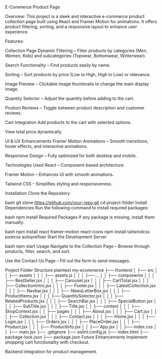 E-Commerce Product Page

Overview:
This project is a sleek and interactive e-commerce product collection page built using React and Framer Motion for animations. It offers product filtering, sorting, and a responsive layout to enhance user experience.

Features:

Collection Page
Dynamic Filtering – Filter products by categories (Men, Women, Kids) and subcategories (Topwear, Bottomwear, Winterwear).

Search Functionality – Find products easily by name.

Sorting – Sort products by price (Low to High, High to Low) or relevance.

Image Preview – Clickable image thumbnails to change the main display image.

Quantity Selector – Adjust the quantity before adding to the cart.

Product Reviews – Toggle between product description and customer reviews.

Cart Integration
Add products to the cart with selected options.

View total price dynamically.

UI & UX Enhancements
Framer Motion Animations – Smooth transitions, hover effects, and interactive animations.

Responsive Design – Fully optimized for both desktop and mobile.

Technologies Used
React – Component-based architecture.

Framer Motion – Enhances UI with smooth animations.

Tailwind CSS – Simplifies styling and responsiveness.

Installation
Clone the Repository

bash
git clone https://github.com/your-repo.git
cd project-folder
Install Dependencies Run the following command to install required packages:

bash
npm install
Required Packages
If any package is missing, install them manually:

bash
npm install react framer-motion react-icons
npm install tailwindcss postcss autoprefixer
Start the Development Server

bash
npm start
Usage
Navigate to the Collection Page – Browse through products, filter, search, and sort.

Use the Contact Us Page – Fill out the form to send messages.

Project Folder Structure
plaintext
my-ecommerce
├── frontend
│   ├── src
│   │   ├── assets
│   │   │   ├── assets.js
│   │   │   ├── ...
│   │   ├── components
│   │   │   ├── BestSeller.jsx
│   │   │   ├── Carousel.jsx
│   │   │   ├── CartTotal.jsx
│   │   │   ├── CollectionIntro.jsx
│   │   │   ├── Footer.jsx
│   │   │   ├── LatestCollection.jsx
│   │   │   ├── Navbar.jsx
│   │   │   ├── NewsLetterBox.jsx
│   │   │   ├── ProductItems.jsx
│   │   │   ├── QuantitySelector.jsx
│   │   │   ├── RelatedProducts.jsx
│   │   │   ├── SearchBar.jsx
│   │   │   ├── SpecialButton.jsx
│   │   │   ├── SubTitle.jsx
│   │   │   ├── Title.jsx
│   │   ├── context
│   │   │   ├── ShopContext.jsx
│   │   ├── pages
│   │   │   ├── About.jsx
│   │   │   ├── Cart.jsx
│   │   │   ├── Collection.jsx
│   │   │   ├── Contact.jsx
│   │   │   ├── Home.jsx
│   │   │   ├── Login.jsx
│   │   │   ├── Orders.jsx
│   │   │   ├── PlaceOrder.jsx
│   │   │   ├── Product.jsx
│   │   │   ├── ProductInfo.jsx
│   │   ├── App.jsx
│   │   ├── index.css
│   │   ├── main.jsx
├── .gitignore
├── eslint.config.js
├── index.html
├── package-lock.json
├── package.json
Future Enhancements
Implement shopping cart functionality with checkout.

Backend integration for product management.

